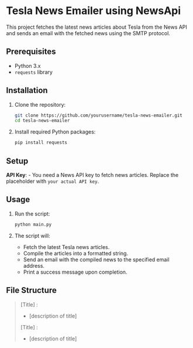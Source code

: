 # Tesla News Emailer using NewsApi

This project fetches the latest news articles about Tesla from the News API and sends an email with the fetched news using the SMTP protocol.

## Prerequisites

- Python 3.x
- `requests` library

## Installation

1. Clone the repository:

    ```bash
    git clone https://github.com/yourusername/tesla-news-emailer.git
    cd tesla-news-emailer
    ```

2. Install required Python packages:

    ```bash
    pip install requests
    ```

## Setup

**API Key**:
    - You need a News API key to fetch news articles. Replace the placeholder with `your actual API key`.

## Usage

1. Run the script:

    ```bash
    python main.py
    ```

2. The script will:
    - Fetch the latest Tesla news articles.
    - Compile the articles into a formatted string.
    - Send an email with the compiled news to the specified email address.
    - Print a success message upon completion.

## File Structure

>[Title] :  
>    - [description of title]
>
>[Title] :  
>    - [description of title]


